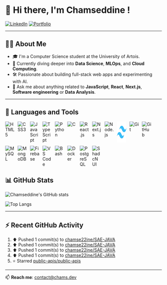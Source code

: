 # 👋 Hi there, I'm Chamseddine !

[![LinkedIn](https://img.shields.io/badge/-LinkedIn-blue?style=for-the-badge&logo=linkedin&logoColor=white)](https://www.linkedin.com/in/chamsedd1ne)
[![Portfolio](https://img.shields.io/badge/Portfolio-chams.dev-purple?style=for-the-badge)](https://chams.dev)

---

## 👨‍🎓 About Me

- 🎓 I'm a Computer Science student at the University of Artois.
- 🌱 Currently diving deeper into **Data Science**, **MLOps**, and **Cloud Computing**.
- 🛠 Passionate about building full-stack web apps and experimenting with AI.
- 💬 Ask me about anything related to **JavaScript**, **React**, **Next.js**, **Software engineering** or **Data Analysis**.

---

## 🧰 Languages and Tools

<div style="display: flex; flex-wrap: wrap; gap: 10px;"> 
  <img alt="HTML5" width="30px" src="https://cdn.jsdelivr.net/gh/devicons/devicon/icons/html5/html5-original.svg"/> 
  <img alt="CSS3" width="30px" src="https://cdn.jsdelivr.net/gh/devicons/devicon/icons/css3/css3-original.svg"/> 
  <img alt="JavaScript" width="30px" src="https://cdn.jsdelivr.net/gh/devicons/devicon/icons/javascript/javascript-original.svg"/> 
  <img alt="TypeScript" width="30px" src="https://cdn.jsdelivr.net/gh/devicons/devicon/icons/typescript/typescript-original.svg"/> 
  <img alt="Python" width="30px" src="https://cdn.jsdelivr.net/gh/devicons/devicon/icons/python/python-original.svg"/> 
  <img alt="C" width="30px" src="https://cdn.jsdelivr.net/gh/devicons/devicon/icons/c/c-original.svg"/> 
  <img alt="React.js" width="30px" src="https://cdn.jsdelivr.net/gh/devicons/devicon/icons/react/react-original.svg"/> 
  <img alt="Next.js" width="30px" src="https://cdn.jsdelivr.net/gh/devicons/devicon/icons/nextjs/nextjs-original.svg"/> 
  <img alt="Node.js" width="30px" src="https://cdn.jsdelivr.net/gh/devicons/devicon/icons/nodejs/nodejs-original.svg"/> 
  <img alt="Tailwind CSS" width="30px" src="https://github.com/devicons/devicon/blob/v2.16.0/icons/tailwindcss/tailwindcss-original.svg"/> 
  <img alt="Git" width="30px" src="https://cdn.jsdelivr.net/gh/devicons/devicon/icons/git/git-original.svg"/>
  <img alt="GitHub" width="30px" src="https://cdn.jsdelivr.net/gh/devicons/devicon/icons/github/github-original.svg"/> 
  <img alt="MySQL" width="30px" src="https://cdn.jsdelivr.net/gh/devicons/devicon/icons/mysql/mysql-original.svg"/> 
  <img alt="MongoDB" width="30px" src="https://cdn.jsdelivr.net/gh/devicons/devicon/icons/mongodb/mongodb-original.svg"/> 
  <img alt="Firebase" width="30px" src="https://cdn.jsdelivr.net/gh/devicons/devicon/icons/firebase/firebase-plain.svg"/> 
  <img alt="VS Code" width="30px" src="https://cdn.jsdelivr.net/gh/devicons/devicon/icons/vscode/vscode-original.svg"/> 
  <img alt="Bash" width="30px" src="https://cdn.jsdelivr.net/gh/devicons/devicon/icons/bash/bash-original.svg"/>
  <img alt="Docker" width="30px" src="https://cdn.jsdelivr.net/gh/devicons/devicon/icons/docker/docker-original.svg"/> 
  <img alt="PostgreSQL" width="30px" src="https://cdn.jsdelivr.net/gh/devicons/devicon/icons/postgresql/postgresql-original.svg"/> 
  <img alt="ShadcN UI" width="30px" src="https://avatars.githubusercontent.com/u/139895814?s=200&v=4"/> 
</div>

## 📊 GitHub Stats

![Chamseddine's GitHub stats](https://github-readme-stats.vercel.app/api?username=chamse22ine&show_icons=true&theme=tokyonight)

![Top Langs](https://github-readme-stats.vercel.app/api/top-langs/?username=chamse22ine&layout=pie&theme=tokyonight&cache_seconds=1800)

---

## ⚡ Recent GitHub Activity

<!--RECENT_ACTIVITY:start-->
1. ⬆️ Pushed 1 commit(s) to [chamse22ine/SAE-JAVA](https://github.com/chamse22ine/SAE-JAVA)<br>
2. ⬆️ Pushed 1 commit(s) to [chamse22ine/SAE-JAVA](https://github.com/chamse22ine/SAE-JAVA)<br>
3. ⬆️ Pushed 1 commit(s) to [chamse22ine/SAE-JAVA](https://github.com/chamse22ine/SAE-JAVA)<br>
4. ⬆️ Pushed 1 commit(s) to [chamse22ine/SAE-JAVA](https://github.com/chamse22ine/SAE-JAVA)<br>
5. ⭐ Starred [public-apis/public-apis](https://github.com/public-apis/public-apis)<br>
<!--RECENT_ACTIVITY:end-->

---

📫 **Reach me**: [contact@chams.dev](mailto:contact@chams.dev)

